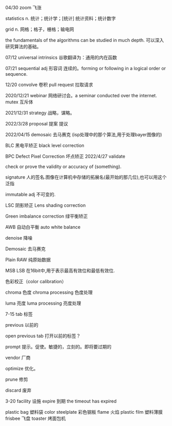 04/30
zoom 飞涨

statistics n. 统计；统计学；[统计] 统计资料；统计数字

grid  n. 网格；格子，栅格；输电网

the fundamentals of the algorithms can be studied in much depth. 可以深入研究算法的基础。

07/12
universal intrinsics 谷歌翻译为：通用的内在函数

07/21
sequential adj 形容词 连续的。forming or following in a logical order or sequence.

12/20
convolve  卷积
pull request  拉取请求

2020/12/21
webinar 网络研讨会。a seminar conducted over the internet. 
mutex 互斥体

2021/12/31
strategy  战略，谋略。

2022/3/28
proposal  提案 提议

2022/04/15
demosaic  去马赛克 (isp处理中的那个算法,用于处理bayer图像的)

BLC  黑电平矫正 black level correction

BPC Defect Pixel Correction  坏点矫正
2022/4/27
validate  

check or prove the validity or accuracy of (something).

signature
人的签名.图像在计算机中存储的拓展名(最开始的那几位),也可以用这个泛指

immutable  adj 不可变的.

LSC 阴影矫正 Lens shading  correction

Green imbalance  correction  绿平衡矫正

AWB 自动白平衡 auto white balance

denoise 降噪

Demosaic 去马赛克

Plain RAW  纯原始数据

MSB LSB  在16bit中,用于表示最高有效位和最低有效位.


色彩校正（color calibration）

chroma 色度  chroma processing 色度处理

luma 亮度 luma processing 亮度处理

7-15
tab  标签

previous 以前的

open previous tab   打开以前的标签？

prompt  提示。促使。敏捷的，立刻的。即将要过期的

vendor 厂商

optimize  优化。

prune 修剪

discard 废弃

3-20
facility  设施
expire  到期          the timeout has expired

plastic bag   塑料袋
color  steelplate   彩色钢板
flame  火焰
plastic film 塑料薄膜
frisbee  飞盘
toaster  烤面包机

